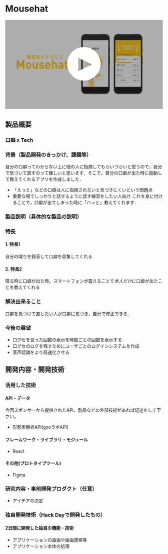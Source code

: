 # Mousehat

[![Product Name](image.png)](https://www.youtube.com/watch?v=G5rULR53uMk)

## 製品概要
### 口癖 x Tech

### 背景（製品開発のきっかけ、課題等）
自分の口癖ってわからない上に他の人に指摘してもらいづらいと思うので，自分で気づいて直すのって難しいと思います．そこで，自分の口癖が出た時に振動して教えてくれるアプリを作成しました．
- 「えっと」などの口癖は人に指摘されないと気づきにくいという問題点
-  重要な場でしっかりと話せるように話す練習をしたい人向け
これを身に付けることで，口癖が出てしまった時に「ハッと」教えてくれます．
### 製品説明（具体的な製品の説明）

### 特長

#### 1. 特長1
自分の喋りを録音して口癖を収集してくれる

#### 2. 特長2
喋る時に口癖が出た時，スマートフォンが震えることで*本人だけ*に口癖が出たことを教えてくれる


### 解決出来ること
口癖を見つけて直したい人が口癖に気づき，自分で修正できる．

### 今後の展望
- 口グセを言った回数の表示を時間ごとの回数を表示する
- 口グセのログを残すためにユーザごとのログインシステムを作成
- 音声認識をより高速化させる

## 開発内容・開発技術
### 活用した技術
#### API・データ
今回スポンサーから提供されたAPI、製品などの外部技術があれば記述をして下さい。

* 形態素解析API(gooラボAPI)

#### フレームワーク・ライブラリ・モジュール
* React

#### その他(プロトタイプツール)
* Figma

### 研究内容・事前開発プロダクト（任意）

* アイデアの決定


### 独自開発技術（Hack Dayで開発したもの）
#### 2日間に開発した独自の機能・技術
* アプリケーションの画面や画面遷移等
* アプリケーション本体の処理
